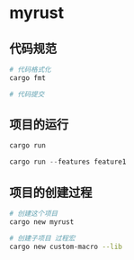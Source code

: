 # myrust

## 代码规范
```bash
# 代码格式化
cargo fmt

# 代码提交
```

## 项目的运行
```rs
cargo run

cargo run --features feature1 
```

## 项目的创建过程
```bash
# 创建这个项目
cargo new myrust

# 创建子项目 过程宏
cargo new custom-macro --lib
```